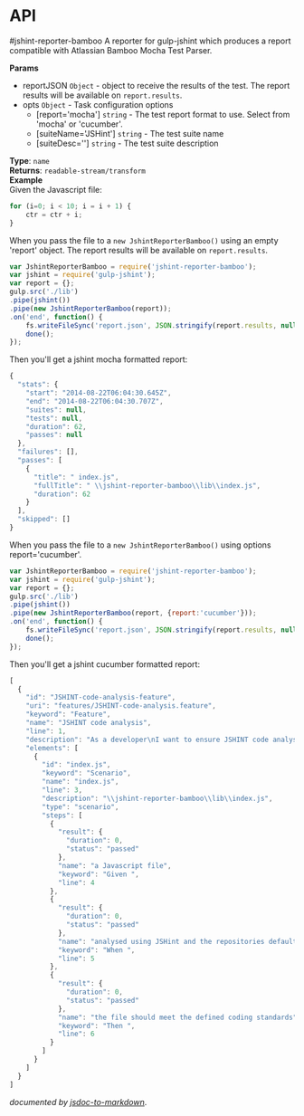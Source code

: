 # API
<a name="module_jshint-reporter-bamboo"></a>
#jshint-reporter-bamboo
A reporter for gulp-jshint which produces a report compatible with Atlassian Bamboo Mocha Test Parser.

**Params**

- reportJSON `Object` - object to receive the results of the test.  The report results will be available on `report.results`.  
- opts `Object` - Task configuration options  
  - \[report='mocha'\] `string` - The test report format to use.  Select from 'mocha' or 'cucumber'.  
  - \[suiteName='JSHint'\] `string` - The test suite name  
  - \[suiteDesc=''\] `string` - The test suite description  

**Type**: `name`  
**Returns**: `readable-stream/transform`  
**Example**  
Given the Javascript file:

```js
for (i=0; i < 10; i = i + 1) {
    ctr = ctr + i;
}
```

When you pass the file to a `new JshintReporterBamboo()` using an empty 'report' object.  The report results will be available on `report.results`.

```js
var JshintReporterBamboo = require('jshint-reporter-bamboo');
var jshint = require('gulp-jshint');
var report = {};
gulp.src('./lib')
.pipe(jshint())
.pipe(new JshintReporterBamboo(report));
.on('end', function() {
    fs.writeFileSync('report.json', JSON.stringify(report.results, null, 2), 'utf-8');
    done();
});
```

Then you'll get a jshint mocha formatted report:

```js
{
  "stats": {
    "start": "2014-08-22T06:04:30.645Z",
    "end": "2014-08-22T06:04:30.707Z",
    "suites": null,
    "tests": null,
    "duration": 62,
    "passes": null
  },
  "failures": [],
  "passes": [
    {
      "title": " index.js",
      "fullTitle": " \\jshint-reporter-bamboo\\lib\\index.js",
      "duration": 62
    }
  ],
  "skipped": []
}
```

When you pass the file to a `new JshintReporterBamboo()` using options report='cucumber'.

```js
var JshintReporterBamboo = require('jshint-reporter-bamboo');
var jshint = require('gulp-jshint');
var report = {};
gulp.src('./lib')
.pipe(jshint())
.pipe(new JshintReporterBamboo(report, {report:'cucumber'}));
.on('end', function() {
    fs.writeFileSync('report.json', JSON.stringify(report.results, null, 2), 'utf-8');
    done();
});
```

Then you'll get a jshint cucumber formatted report:

```js
[
  {
    "id": "JSHINT-code-analysis-feature",
    "uri": "features/JSHINT-code-analysis.feature",
    "keyword": "Feature",
    "name": "JSHINT code analysis",
    "line": 1,
    "description": "As a developer\nI want to ensure JSHINT code analysis standards are met\nSo that my code is conformant with technical standards designed to ensure consistency and readability",
    "elements": [
      {
        "id": "index.js",
        "keyword": "Scenario",
        "name": "index.js",
        "line": 3,
        "description": "\\jshint-reporter-bamboo\\lib\\index.js",
        "type": "scenario",
        "steps": [
          {
            "result": {
              "duration": 0,
              "status": "passed"
            },
            "name": "a Javascript file",
            "keyword": "Given ",
            "line": 4
          },
          {
            "result": {
              "duration": 0,
              "status": "passed"
            },
            "name": "analysed using JSHint and the repositories default JSHint configuration file",
            "keyword": "When ",
            "line": 5
          },
          {
            "result": {
              "duration": 0,
              "status": "passed"
            },
            "name": "the file should meet the defined coding standards",
            "keyword": "Then ",
            "line": 6
          }
        ]
      }
    ]
  }
]
```


*documented by [jsdoc-to-markdown](https://github.com/75lb/jsdoc-to-markdown)*.